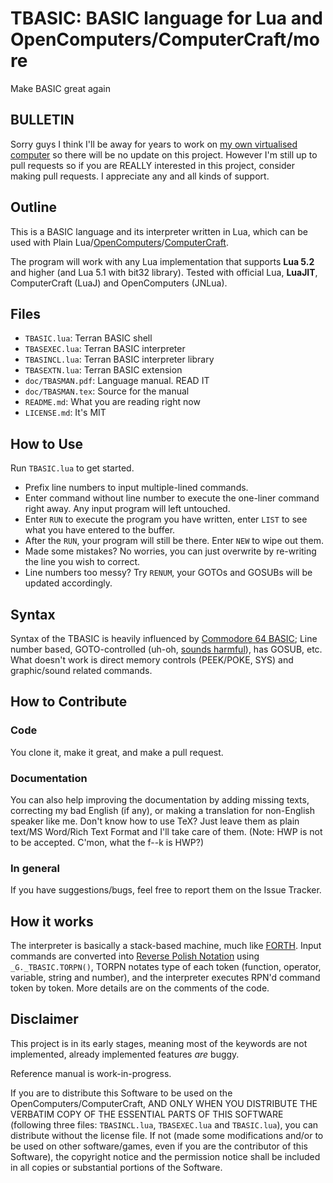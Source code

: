 # TBASIC: BASIC language for Lua and OpenComputers/ComputerCraft/more

Make BASIC great again

## BULLETIN

Sorry guys I think I'll be away for years to work on [my own virtualised computer](https://github.com/minjaesong/terran-basic-java-vm) so there will be no update on this project. However I'm still up to pull requests so if you are REALLY interested in this project, consider making pull requests. I appreciate any and all kinds of support.

## Outline

This is a BASIC language and its interpreter written in Lua, which can be used with Plain Lua/[OpenComputers](https://oc.cil.li/index.php?/page/index.html)/[ComputerCraft](http://computercraft.info/).

The program will work with any Lua implementation that supports __Lua 5.2__ and higher (and Lua 5.1 with bit32 library). Tested with official Lua, __LuaJIT__, ComputerCraft (LuaJ) and OpenComputers (JNLua).

## Files

* ```TBASIC.lua```: Terran BASIC shell
* ```TBASEXEC.lua```: Terran BASIC interpreter
* ```TBASINCL.lua```: Terran BASIC interpreter library
* ```TBASEXTN.lua```: Terran BASIC extension
* ```doc/TBASMAN.pdf```: Language manual. READ IT
* ```doc/TBASMAN.tex```: Source for the manual
* ```README.md```: What you are reading right now
* ```LICENSE.md```: It's MIT


## How to Use

Run ```TBASIC.lua``` to get started.

* Prefix line numbers to input multiple-lined commands.
* Enter command without line number to execute the one-liner command right away. Any input program will left untouched.
* Enter ```RUN``` to execute the program you have written, enter ```LIST``` to see what you have entered to the buffer.
* After the ```RUN```, your program will still be there. Enter ```NEW``` to wipe out them.
* Made some mistakes? No worries, you can just overwrite by re-writing the line you wish to correct.
* Line numbers too messy? Try ```RENUM```, your GOTOs and GOSUBs will be updated accordingly.


## Syntax

Syntax of the TBASIC is heavily influenced by [Commodore 64 BASIC](https://www.c64-wiki.com/index.php/BASIC#Overview_of_BASIC_Version_2.0_.28second_release.29_Commands); Line number based, GOTO-controlled (uh-oh, [sounds harmful](http://homepages.cwi.nl/~storm/teaching/reader/Dijkstra68.pdf)), has GOSUB, etc. What doesn't work is direct memory controls (PEEK/POKE, SYS) and graphic/sound related commands.


## How to Contribute

### Code
You clone it, make it great, and make a pull request.

### Documentation
You can also help improving the documentation by adding missing texts, correcting my bad English (if any), or making a translation for non-English speaker like me. Don't know how to use TeX? Just leave them as plain text/MS Word/Rich Text Format and I'll take care of them. (Note: HWP is not to be accepted. C'mon, what the f--k is HWP?)

### In general
If you have suggestions/bugs, feel free to report them on the Issue Tracker.


## How it works

The interpreter is basically a stack-based machine, much like [FORTH](https://en.wikipedia.org/wiki/FORTH). Input commands are converted into [Reverse Polish Notation](https://en.wikipedia.org/wiki/Reverse_Polish_notation) using ```_G._TBASIC.TORPN()```, TORPN notates type of each token (function, operator, variable, string and number), and the interpreter executes RPN'd command token by token. More details are on the comments of the code.


## Disclaimer

This project is in its early stages, meaning most of the keywords are not implemented, already implemented features _are_ buggy.

Reference manual is work-in-progress.

If you are to distribute this Software to be used on the OpenComputers/ComputerCraft, AND ONLY WHEN YOU DISTRIBUTE THE VERBATIM COPY OF THE ESSENTIAL PARTS OF THIS SOFTWARE (following three files: ```TBASINCL.lua```, ```TBASEXEC.lua``` and ```TBASIC.lua```), you can distribute without the license file. If not (made some modifications and/or to be used on other software/games, even if you are the contributor of this Software), the copyright notice and the permission notice shall be included in all copies or substantial portions of the Software.
